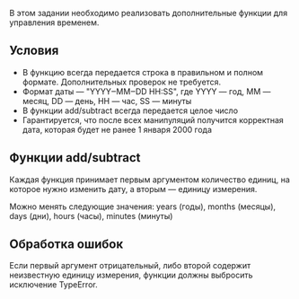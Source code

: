 В этом задании необходимо реализовать дополнительные функции для управления временем.

## Условия
* В функцию всегда передается строка в правильном и полном формате. Дополнительных проверок не требуется.
* Формат даты — "YYYY‒MM‒DD HH:SS", где YYYY — год, MM —  месяц, DD — день, HH — час, SS —  минуты
* В функции add/subtract всегда передается целое число
* Гарантируется, что после всех манипуляций получится корректная дата, которая будет не ранее 1 января 2000 года

## Функции add/subtract
Каждая функция принимает первым аргументом количество единиц, на которое нужно изменить дату, а вторым — единицу измерения.

Можно менять следующие значения: years (годы), months (месяцы), days (дни), hours (часы), minutes (минуты)

## Обработка ошибок
Если первый аргумент отрицательный, либо второй содержит неизвестную единицу измерения, функции должны выбросить исключение TypeError.
